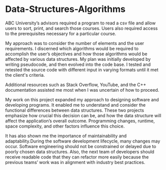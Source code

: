 # Data-Structures-Algorithms

ABC University’s advisors required a program to read a csv file and allow users to sort, print, and search those courses. Users also required access to the prerequisites necessary for a particular course. 

My approach was to consider the number of elements and the user requirements. I discerned which algorithms would be required to accomplish the user’s objectives and how those algorithms would be affected by various data structures. My plan was initially developed by writing pseudocode, and then evolved into the code base. I tested and retested the source code with different input in varying formats until it met the client's criteria. 

Additional resources such as Stack Overflow, YouTube, and the C++ documentation assisted me most when I was uncertain of how to proceed.  

My work on this project expanded my approach to designing software and developing programs. It enabled me to understand and consider the functional differences between data structures. These two projects emphasize how crucial this decision can be, and how the data structure will affect the application’s overall outcome. Programming changes, runtime, space complexity, and other factors influence this choice.  

It has also shown me the importance of maintainability and adaptability.During the software development lifecycle, many changes may occur. Software engineering should not be constrained or delayed due to poorly chosen data structures. Also, the next team of developers should receive readable code that they can refactor more easily because the previous teams’ work was in alignment with industry best practices.   
